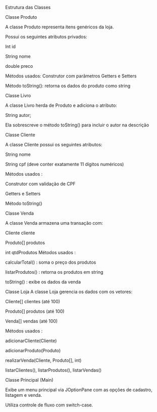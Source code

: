 Estrutura das Classes 

 
Classe Produto 


A classe Produto representa itens genéricos da loja.  

Possui os seguintes atributos privados:  

Int id 

String nome 

double preco 

Métodos usados:  Construtor com parâmetros Getters e Setters  

Método toString(): retorna os dados do produto como string 


Classe Livro 

A classe Livro herda de Produto e adiciona o atributo: 

String autor; 

Ela sobrescreve o método toString() para incluir o autor na descrição 

 
Classe Cliente 


A classe Cliente possui os seguintes atributos: 

String nome  

String cpf (deve conter exatamente 11 dígitos numéricos)  

Métodos usados :  

Construtor com validação de CPF 

Getters e Setters  

Método toString() 

 
Classe Venda  

A classe Venda armazena uma transação com:  

Cliente cliente 

Produto[] produtos 

int qtdProdutos Métodos usados : 

calcularTotal() : soma o preço dos produtos 

listarProdutos() : retorna os produtos em string 

toString() : exibe os dados da venda 


Classe Loja A classe Loja gerencia os dados com os vetores:  

Cliente[] clientes (até 100)  

Produto[] produtos (até 100)  

Venda[] vendas (até 100)  

Métodos usados :  

adicionarCliente(Cliente) 


adicionarProduto(Produto)  

realizarVenda(Cliente, Produto[], int)  

listarClientes(), listarProdutos(), listarVendas() 


Classe Principal (Main)  

Exibe um menu principal via JOptionPane com as opções de cadastro, listagem e venda.  

Utiliza controle de fluxo com switch-case. 
